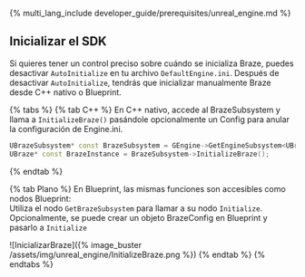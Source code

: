 {% multi_lang_include developer_guide/prerequisites/unreal_engine.md %}

## Inicializar el SDK

Si quieres tener un control preciso sobre cuándo se inicializa Braze, puedes desactivar `AutoInitialize` en tu archivo `DefaultEngine.ini`. Después de desactivar `AutoInitialize`, tendrás que inicializar manualmente Braze desde C++ nativo o Blueprint.

{% tabs %}
{% tab C++ %}
En C++ nativo, accede al BrazeSubsystem y llama a `InitializeBraze()` pasándole opcionalmente un Config para anular la configuración de Engine.ini.

```cpp
UBrazeSubsystem* const BrazeSubsystem = GEngine->GetEngineSubsystem<UBrazeSubsystem>();
UBraze* const BrazeInstance = BrazeSubsystem->InitializeBraze();
```
{% endtab %}

{% tab Plano %}
En Blueprint, las mismas funciones son accesibles como nodos Blueprint:  
Utiliza el nodo `GetBrazeSubsystem` para llamar a su nodo `Initialize`.  
Opcionalmente, se puede crear un objeto BrazeConfig en Blueprint y pasarlo a `Initialize`

![InicializarBraze]({% image_buster /assets/img/unreal_engine/InitializeBraze.png %})
{% endtab %}
{% endtabs %}
